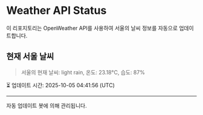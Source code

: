 
# Weather API Status

이 리포지토리는 OpenWeather API를 사용하여 서울의 날씨 정보를 자동으로 업데이트합니다.

## 현재 서울 날씨
> 서울의 현재 날씨: light rain, 온도: 23.18°C, 습도: 87%

⏳ 업데이트 시간: 2025-10-05 04:41:56 (UTC)

---
자동 업데이트 봇에 의해 관리됩니다.
